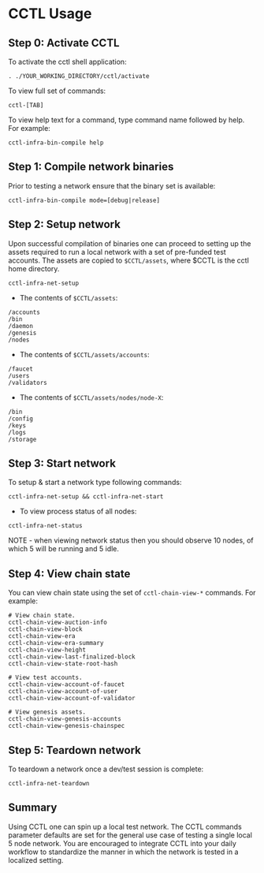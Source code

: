# CCTL Usage

## Step 0: Activate CCTL

To activate the cctl shell application:

```
. ./YOUR_WORKING_DIRECTORY/cctl/activate
```

To view full set of commands:  

```
cctl-[TAB]
```

To view help text for a command, type command name followed by help. For example:

```
cctl-infra-bin-compile help
```

## Step 1: Compile network binaries

Prior to testing a network ensure that the binary set is available:

```
cctl-infra-bin-compile mode=[debug|release]
```

## Step 2: Setup network

Upon successful compilation of binaries one can proceed to setting up the assets required to run a local network with a set of pre-funded test accounts.  The assets are copied to `$CCTL/assets`, where $CCTL is the cctl home directory.  

```
cctl-infra-net-setup
```

- The contents of `$CCTL/assets`:

```
/accounts
/bin
/daemon
/genesis
/nodes
```

- The contents of `$CCTL/assets/accounts`:

```
/faucet
/users
/validators
```

- The contents of `$CCTL/assets/nodes/node-X`:

```
/bin
/config
/keys
/logs
/storage
```

## Step 3: Start network

To setup & start a network type following commands:

```
cctl-infra-net-setup && cctl-infra-net-start
```

- To view process status of all nodes:

```
cctl-infra-net-status
```

NOTE - when viewing network status then you should observe 10 nodes, of which 5 will be running and 5 idle. 

## Step 4: View chain state

You can view chain state using the set of `cctl-chain-view-*` commands.  For example:

```
# View chain state.
cctl-chain-view-auction-info
cctl-chain-view-block
cctl-chain-view-era
cctl-chain-view-era-summary
cctl-chain-view-height
cctl-chain-view-last-finalized-block
cctl-chain-view-state-root-hash

# View test accounts.
cctl-chain-view-account-of-faucet
cctl-chain-view-account-of-user
cctl-chain-view-account-of-validator

# View genesis assets.
cctl-chain-view-genesis-accounts
cctl-chain-view-genesis-chainspec
```

## Step 5: Teardown network

To teardown a network once a dev/test session is complete:

```
cctl-infra-net-teardown
```

## Summary

Using CCTL one can spin up a local test network.  The CCTL commands parameter defaults are set for the general use case of testing a single local 5 node network.  You are encouraged to integrate CCTL into your daily workflow to standardize the manner in which the network is tested in a localized setting.
